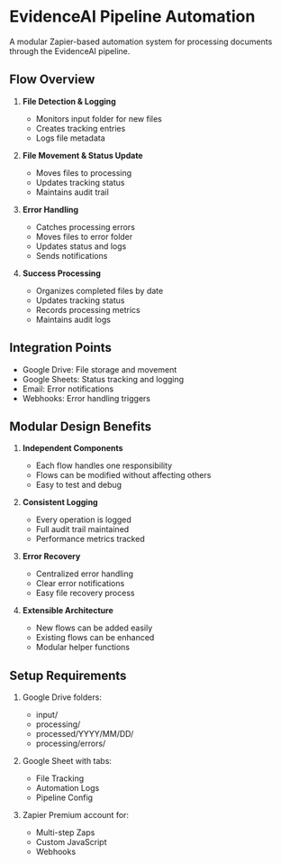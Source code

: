 # EvidenceAI Pipeline Automation

A modular Zapier-based automation system for processing documents through the EvidenceAI pipeline.

## Flow Overview

1. **File Detection & Logging**
   - Monitors input folder for new files
   - Creates tracking entries
   - Logs file metadata
   
2. **File Movement & Status Update**
   - Moves files to processing
   - Updates tracking status
   - Maintains audit trail
   
3. **Error Handling**
   - Catches processing errors
   - Moves files to error folder
   - Updates status and logs
   - Sends notifications
   
4. **Success Processing**
   - Organizes completed files by date
   - Updates tracking status
   - Records processing metrics
   - Maintains audit logs

## Integration Points

- Google Drive: File storage and movement
- Google Sheets: Status tracking and logging
- Email: Error notifications
- Webhooks: Error handling triggers

## Modular Design Benefits

1. **Independent Components**
   - Each flow handles one responsibility
   - Flows can be modified without affecting others
   - Easy to test and debug

2. **Consistent Logging**
   - Every operation is logged
   - Full audit trail maintained
   - Performance metrics tracked

3. **Error Recovery**
   - Centralized error handling
   - Clear error notifications
   - Easy file recovery process

4. **Extensible Architecture**
   - New flows can be added easily
   - Existing flows can be enhanced
   - Modular helper functions

## Setup Requirements

1. Google Drive folders:
   - input/
   - processing/
   - processed/YYYY/MM/DD/
   - processing/errors/

2. Google Sheet with tabs:
   - File Tracking
   - Automation Logs
   - Pipeline Config

3. Zapier Premium account for:
   - Multi-step Zaps
   - Custom JavaScript
   - Webhooks
